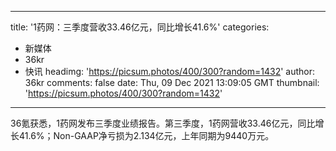 
---
title: '1药网：三季度营收33.46亿元，同比增长41.6%'
categories: 
 - 新媒体
 - 36kr
 - 快讯
headimg: 'https://picsum.photos/400/300?random=1432'
author: 36kr
comments: false
date: Thu, 09 Dec 2021 13:09:05 GMT
thumbnail: 'https://picsum.photos/400/300?random=1432'
---

<div>   
36氪获悉，1药网发布三季度业绩报告。第三季度，1药网营收33.46亿元，同比增长41.6%；Non-GAAP净亏损为2.134亿元，上年同期为9440万元。  
</div>
            